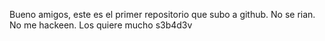Bueno amigos, este es el primer repositorio que subo a github. No se rian. No me hackeen. Los quiere mucho
s3b4d3v